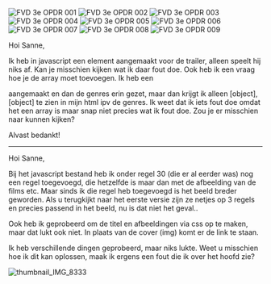 ![FVD 3e OPDR 001](https://user-images.githubusercontent.com/58264754/78791407-1dd62580-79b0-11ea-8cb6-b1dee88f0395.png)
![FVD 3e OPDR 002](https://user-images.githubusercontent.com/58264754/78791426-2595ca00-79b0-11ea-8ce7-421545ebda23.png)
![FVD 3e OPDR 003](https://user-images.githubusercontent.com/58264754/78791430-26c6f700-79b0-11ea-89b5-b8c35c87dc48.png)
![FVD 3e OPDR 004](https://user-images.githubusercontent.com/58264754/78791433-275f8d80-79b0-11ea-8c1a-1758f29f339a.png)
![FVD 3e OPDR 005](https://user-images.githubusercontent.com/58264754/78791438-2890ba80-79b0-11ea-8d5f-eb09d9bf126a.png)
![FVD 3e OPDR 006](https://user-images.githubusercontent.com/58264754/78791441-29295100-79b0-11ea-8936-7341280c12a0.png)
![FVD 3e OPDR 007](https://user-images.githubusercontent.com/58264754/78791444-2a5a7e00-79b0-11ea-8cec-9485f4dbdf28.png)
![FVD 3e OPDR 008](https://user-images.githubusercontent.com/58264754/78791446-2af31480-79b0-11ea-9baa-e83f391f6f76.png)
![FVD 3e OPDR 009](https://user-images.githubusercontent.com/58264754/78791449-2af31480-79b0-11ea-88b4-4609c9e670a3.png)

Hoi Sanne, 

Ik heb in javascript een element aangemaakt voor de trailer, alleen speelt hij niks af. Kan je misschien kijken wat ik daar fout doe. Ook heb ik een vraag hoe je de array moet toevoegen. Ik heb een <p> aangemaakt en dan de genres erin gezet, maar dan krijgt ik alleen [object],[object] te zien in mijn html ipv de genres. Ik weet dat ik iets fout doe omdat het een array is maar snap niet precies wat ik fout doe. Zou je er misschien naar kunnen kijken?
  
  Alvast bedankt!

______________________________________________________________________________________________________________________________




Hoi Sanne, 

Bij het javascript bestand heb ik onder regel 30 (die er al eerder was) nog een regel toegevoegd, die hetzelfde is maar dan met de afbeelding van de films etc. Maar sinds ik die regel heb toegevoegd is het beeld breder geworden. Als u terugkijkt naar het eerste versie zijn ze netjes op 3 regels en precies passend in het beeld, nu is dat niet het geval..

Ook heb ik geprobeerd om de titel en afbeeldingen via css op te maken, maar dat lukt ook niet. In plaats van de cover (img) komt er de link te staan.

Ik heb verschillende dingen geprobeerd, maar niks lukte. Weet u misschien hoe ik dit kan oplossen, maak ik ergens een fout die ik over het hoofd zie?



![thumbnail_IMG_8333](https://user-images.githubusercontent.com/58264754/77261123-7efdb980-6c8c-11ea-8dd0-a74f8665d217.jpg)
